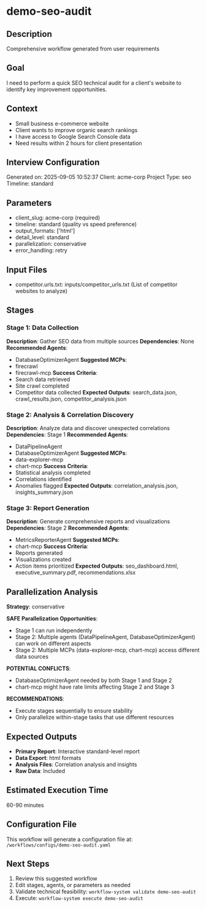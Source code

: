 # demo-seo-audit

## Description
Comprehensive workflow generated from user requirements

## Goal
I need to perform a quick SEO technical audit for a client's website to identify key improvement opportunities.

## Context
- Small business e-commerce website
- Client wants to improve organic search rankings
- I have access to Google Search Console data
- Need results within 2 hours for client presentation

## Interview Configuration
Generated on: 2025-09-05 10:52:37
Client: acme-corp
Project Type: seo
Timeline: standard

## Parameters
- client_slug: acme-corp (required)
- timeline: standard (quality vs speed preference)
- output_formats: ['html']
- detail_level: standard
- parallelization: conservative
- error_handling: retry

## Input Files
- competitor.urls.txt: inputs/competitor_urls.txt (List of competitor websites to analyze)

## Stages

### Stage 1: Data Collection
**Description**: Gather SEO data from multiple sources
**Dependencies**: None
**Recommended Agents**: 
- DatabaseOptimizerAgent
**Suggested MCPs**: 
- firecrawl
- firecrawl-mcp
**Success Criteria**:
- Search data retrieved
- Site crawl completed
- Competitor data collected
**Expected Outputs**: search_data.json, crawl_results.json, competitor_analysis.json

### Stage 2: Analysis & Correlation Discovery
**Description**: Analyze data and discover unexpected correlations
**Dependencies**: Stage 1
**Recommended Agents**: 
- DataPipelineAgent
- DatabaseOptimizerAgent
**Suggested MCPs**: 
- data-explorer-mcp
- chart-mcp
**Success Criteria**:
- Statistical analysis completed
- Correlations identified
- Anomalies flagged
**Expected Outputs**: correlation_analysis.json, insights_summary.json

### Stage 3: Report Generation
**Description**: Generate comprehensive reports and visualizations
**Dependencies**: Stage 2
**Recommended Agents**: 
- MetricsReporterAgent
**Suggested MCPs**: 
- chart-mcp
**Success Criteria**:
- Reports generated
- Visualizations created
- Action items prioritized
**Expected Outputs**: seo_dashboard.html, executive_summary.pdf, recommendations.xlsx

## Parallelization Analysis
**Strategy**: conservative

**SAFE Parallelization Opportunities**:
- Stage 1 can run independently
- Stage 2: Multiple agents (DataPipelineAgent, DatabaseOptimizerAgent) can work on different aspects
- Stage 2: Multiple MCPs (data-explorer-mcp, chart-mcp) access different data sources

**POTENTIAL CONFLICTS**:
- DatabaseOptimizerAgent needed by both Stage 1 and Stage 2
- chart-mcp might have rate limits affecting Stage 2 and Stage 3

**RECOMMENDATIONS**:
- Execute stages sequentially to ensure stability
- Only parallelize within-stage tasks that use different resources

## Expected Outputs
- **Primary Report**: Interactive standard-level report
- **Data Export**: html formats
- **Analysis Files**: Correlation analysis and insights
- **Raw Data**: Included

## Estimated Execution Time
60-90 minutes

## Configuration File
This workflow will generate a configuration file at:
`/workflows/configs/demo-seo-audit.yaml`

## Next Steps
1. Review this suggested workflow
2. Edit stages, agents, or parameters as needed  
3. Validate technical feasibility: `workflow-system validate demo-seo-audit`
4. Execute: `workflow-system execute demo-seo-audit`
